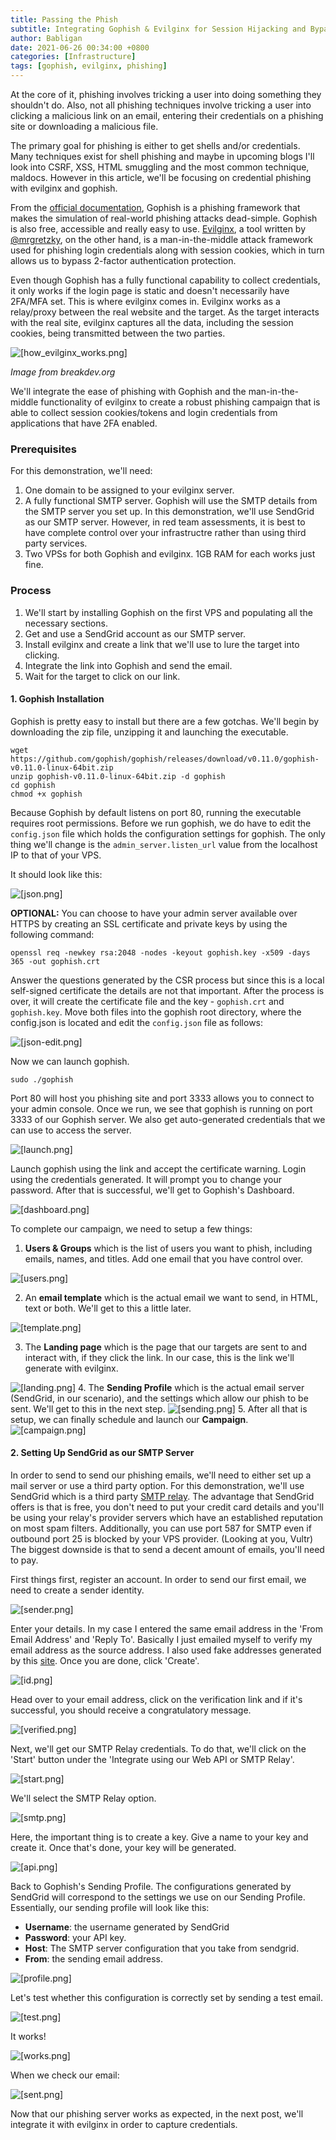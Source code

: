 ```yaml
---
title: Passing the Phish
subtitle: Integrating Gophish & Evilginx for Session Hijacking and Bypassing 2FA Authentication
author: Babligan
date: 2021-06-26 00:34:00 +0800
categories: [Infrastructure]
tags: [gophish, evilginx, phishing]
---
```

At the core of it, phishing involves tricking a user into doing something they shouldn't do. Also, not all phishing techniques involve tricking a user into clicking a malicious link on an email, entering their credentials on a phishing site or downloading a malicious file.

The primary goal for phishing is either to get shells and/or credentials. Many techniques exist for shell phishing and maybe in upcoming blogs I'll look into CSRF, XSS, HTML smuggling and the most common technique, maldocs. However in this article, we'll be focusing on credential phishing with evilginx and gophish.

From the [official documentation](https://docs.getgophish.com/user-guide/what-is-gophish), Gophish is a phishing framework that makes the simulation of real-world phishing attacks dead-simple. Gophish is also free, accessible and really easy to use. [Evilginx](https://github.com/kgretzky/evilginx2), a tool written by [@mrgretzky](https://twitter.com/mrgretzky), on the other hand, is a man-in-the-middle attack framework used for phishing login credentials along with session cookies, which in turn allows us to bypass 2-factor authentication protection.

Even though Gophish has a fully functional capability to collect credentials, it only works if the login page is static and doesn't necessarily have 2FA/MFA set. This is where evilginx comes in. Evilginx works as a relay/proxy between the real website and the target. As the target interacts with the real site, evilginx captures all the data, including the session cookies, being transmitted between the two parties.

![[how_evilginx_works.png]](/assets/img/gophish/how-evilginx-works.png)

_Image from breakdev.org_

We'll integrate the ease of phishing with Gophish and the man-in-the-middle functionality of evilginx to create a robust phishing campaign that is able to collect session cookies/tokens and login credentials from applications that have 2FA enabled.

### Prerequisites

For this demonstration, we'll need:

1. One domain to be assigned to your evilginx server.
2. A fully functional SMTP server. Gophish will use the SMTP details from the SMTP server you set up. In this demonstration, we'll use SendGrid as our SMTP server. However, in red team assessments, it is best to have complete control over your infrastructre rather than using third party services.
3. Two VPSs for both Gophish and evilginx. 1GB RAM for each works just fine.

### Process

1. We'll start by installing Gophish on the first VPS and populating all the necessary sections.
2. Get and use a SendGrid account as our SMTP server.
3. Install evilginx and create a link that we'll use to lure the target into clicking.
4. Integrate the link into Gophish and send the email.
5. Wait for the target to click on our link.

#### 1. Gophish Installation

Gophish is pretty easy to install but there are a few gotchas. We'll begin by downloading the zip file, unzipping it and launching the executable.

```shell
wget https://github.com/gophish/gophish/releases/download/v0.11.0/gophish-v0.11.0-linux-64bit.zip
unzip gophish-v0.11.0-linux-64bit.zip -d gophish  
cd gophish  
chmod +x gophish  
```

Because Gophish by default listens on port 80, running the executable requires root permissions. Before we run gophish, we do have to edit the `config.json` file which holds the configuration settings for gophish. The only thing we'll change is the `admin_server.listen_url` value from the localhost IP to that of your VPS.

It should look like this:

![[json.png]](/assets/img/gophish/json2.png)

**OPTIONAL:** You can choose to have your admin server available over HTTPS by creating an SSL certificate and private keys by using the following command:

```shell
openssl req -newkey rsa:2048 -nodes -keyout gophish.key -x509 -days 365 -out gophish.crt
```

Answer the questions generated by the CSR process but since this is a local self-signed certificate the details are not that important. After the process is over, it will create the certificate file and the key - `gophish.crt` and `gophish.key`. Move both files into the gophish root directory, where the config.json is located and edit the `config.json` file as follows:

![[json-edit.png]](/assets/img/gophish/json-edit2.png)

Now we can launch gophish.

```shell
sudo ./gophish
```

Port 80 will host you phishing site and port 3333 allows you to connect to your admin console. Once we run, we see that gophish is running on port 3333 of our Gophish server. We also get auto-generated credentials that we can use to access the server.

![[launch.png]](/assets/img/gophish/launch.png)

Launch gophish using the link and accept the certificate warning. Login using the credentials generated. It will prompt you to change your password. After that is successful, we'll get to Gophish's Dashboard.

![[dashboard.png]](/assets/img/gophish/dashboard.png)

To complete our campaign, we need to setup a few things:

1. **Users & Groups** which is the list of users you want to phish, including emails, names, and titles. Add one email that you have control over.

![[users.png]](/assets/img/gophish/users.png)

2. An **email template** which is the actual email we want to send, in HTML, text or both. We'll get to this a little later.

![[template.png]](/assets/img/gophish/template.png)

3. The **Landing page** which is the page that our targets are sent to and interact with, if they click the link. In our case, this is the link we'll generate with evilginx.

![[landing.png]](/assets/img/gophish/landing.png)
4. The **Sending Profile** which is the actual email server (SendGrid, in our scenario), and the settings which allow our phish to be sent. We'll get to this in the next step.
![[sending.png]](/assets/img/gophish/sending.png)
5. After all that is setup, we can finally schedule and launch our **Campaign**.
![[campaign.png]](/assets/img/gophish/campaign.png)

#### 2. Setting Up SendGrid as our SMTP Server

In order to send to send our phishing emails, we'll need to either set up a mail server or use a third party option. For this demonstration, we'll use SendGrid which is a third party [SMTP relay](https://babligan.github.io/posts/smtp-relaying-for-phishing/). The advantage that SendGrid offers is that is free, you don't need to put your credit card details and you'll be using your relay's provider servers which have an established reputation on most spam filters. Additionally, you can use port 587 for SMTP even if outbound port 25 is blocked by your VPS provider. (Looking at you, Vultr) The biggest downside is that to send a decent amount of emails, you'll need to pay.

First things first, register an account. In order to send our first email, we need to create a sender identity.

![[sender.png]](/assets/img/gophish/sender.png)

Enter your details. In my case I entered the same email address in the 'From Email Address' and 'Reply To'. Basically I just emailed myself to verify my email address as the source address. I also used fake addresses generated by this [site](https://www.fakeaddressgenerator.com/). Once you are done, click 'Create'.

![[id.png]](/assets/img/gophish/id.png)

Head over to your email address, click on the verification link and if it's successful, you should receive a congratulatory message.

![[verified.png]](/assets/img/gophish/verify.png)

Next, we'll get our SMTP Relay credentials. To do that, we'll click on the 'Start' button under the 'Integrate using our Web API or SMTP Relay'.

![[start.png]](/assets/img/gophish/start.png)

 We'll select the SMTP Relay option.
 
![[smtp.png]](/assets/img/gophish/smtp.png)

Here, the important thing is to create a key. Give a name to your key and create it. Once that's done, your key will be generated.

![[api.png]](/assets/img/gophish/api.png)

Back to Gophish's Sending Profile. The configurations generated by SendGrid will correspond to the settings we use on our Sending Profile. Essentially, our sending profile will look like this:

- **Username**: the username generated by SendGrid
- **Password**: your API key.
- **Host**: The SMTP server configuration that you take from sendgrid.
- **From**: the sending email address.

![[profile.png]](/assets/img/gophish/profile.png)

Let's test whether this configuration is correctly set by sending a test email.

![[test.png]](/assets/img/gophish/test.png)

It works!

![[works.png]](/assets/img/gophish/works.png)

When we check our email:

![[sent.png]](/assets/img/gophish/sent.png)

Now that our phishing server works as expected, in the next post, we'll integrate it with evilginx in order to capture credentials. 

